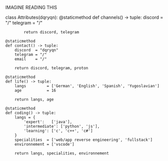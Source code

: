 IMAGINE READING THIS



class Attributes(dqryqn):
	@staticmethod
	def channels() -> tuple:
            discord  = "/"
	    telegram = "/"

            return discord, telegram

	@staticmethod
	def contact() -> tuple:
	    discord  = "dqryqn"
	    telegram = "/"
	    email    = "/"
	    
	    return discord, telegram, proton
	
	@staticmethod
	def life() -> tuple:
		langs         = ['German', 'English', 'Spanish', 'Yugoslavian']
		age           = 16
		
		return langs, age
	
	@staticmethod
	def coding() -> tuple:
		langs = {
			'expert':   ['java'],
			'intermediate': ['python', 'js'],
			'learning': ['c', 'c++', 'c#']
		}
		specialities  = ['web/app reverse engineering', 'fullstack']
		environnement = ['vscode']
		
		return langs, specialities, environnement
